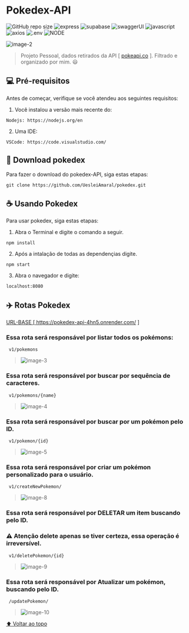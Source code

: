 # Pokedex-API

![GitHub repo size](https://img.shields.io/github/repo-size/UesleiAmaral/pokedex)
![express](https://img.shields.io/badge/-EXPRESS-red)
![supabase](https://img.shields.io/badge/-SUPABASE-blueviolet)
![swaggerUI](https://img.shields.io/badge/-SWAGGERUI-brightgreen)
![javascript](https://img.shields.io/badge/-JAVASCRIPT-yellow)
![axios](https://img.shields.io/badge/-AXIOS-black)
![.env](https://img.shields.io/badge/.ENV-orange)
![NODE](https://img.shields.io/badge/-NODE-brightgreen)

<img src="https://i.ibb.co/FK8WJFv/image-2.png" alt="image-2" border="0">


> Projeto Pessoal, dados retirados da API [ <a href="https://pokeapi.co" target="blank_">pokeapi.co</a> ]. Filtrado e organizado por mim. 😃

## 💻 Pré-requisitos

Antes de começar, verifique se você atendeu aos seguintes requisitos:

1. Você instalou a versão mais recente do:
```
Nodejs: https://nodejs.org/en
```

2. Uma IDE:
```
VSCode: https://code.visualstudio.com/ 
```

## 🚀 Download pokedex

Para fazer o download do pokedex-API, siga estas etapas:

```
git clone https://github.com/UesleiAmaral/pokedex.git
```

## ☕ Usando Pokedex

Para usar pokedex, siga estas etapas:


1. Abra o Terminal e digite o comando a seguir.
```
npm install
```
2. Após a intalação de todas as dependençias digite.

```
npm start
```

3. Abra o navegador e digite:

```
localhost:8080
```
## ✈️ Rotas Pokedex

<a href="https://pokedex-api-4hn5.onrender.com/" target="blank_">URL-BASE [ https://pokedex-api-4hn5.onrender.com/ ] </a>

### Essa rota será responsável por listar todos os pokémons:
` v1/pokemons`

> <img src="https://i.ibb.co/Ctn1hFk/image-3.png" alt="image-3" border="0">

### Essa rota será responsável por buscar por sequência de caracteres. 
` v1/pokemons/{name}`

> <img src="https://i.ibb.co/wJy9pk7/image-4.png" alt="image-4" border="0">

### Essa rota será responsável por buscar por um pokémon pelo ID. 
` v1/pokemon/{id}`

> <img src="https://i.ibb.co/5XQ6XGH/image-5.png" alt="image-5" border="0">

### Essa rota será responsável por criar um pokémon personalizado para o usuário. 
` v1/createNewPokemon/`

> <img src="https://i.ibb.co/JFsnmv8/image-8.png" alt="image-8" border="0">

### Essa rota será responsável por DELETAR um item buscando pelo ID. 
### ⚠️ Atenção delete apenas se tiver certeza, essa operação é irreversível. 
` v1/deletePokemon/{id}`

> <img src="https://i.ibb.co/9WZqgPb/image-9.png" alt="image-9" border="0">

### Essa rota será responsável por Atualizar um pokémon, buscando pelo ID. 
` /updatePokemon/`

> <img src="https://i.ibb.co/1bm7PPC/image-10.png" alt="image-10" border="0">



[⬆ Voltar ao topo](#pokedex-API)
